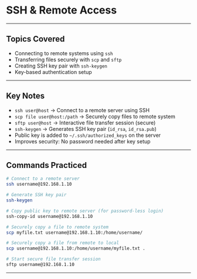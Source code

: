 # SSH & Remote Access

---

##  Topics Covered

- Connecting to remote systems using `ssh`
- Transferring files securely with `scp` and `sftp`
- Creating SSH key pair with `ssh-keygen`
- Key-based authentication setup

---

##  Key Notes

- `ssh user@host` → Connect to a remote server using SSH
- `scp file user@host:/path` → Securely copy files to remote system
- `sftp user@host` → Interactive file transfer session (secure)
- `ssh-keygen` → Generates SSH key pair (`id_rsa`, `id_rsa.pub`)
- Public key is added to `~/.ssh/authorized_keys` on the server
- Improves security: No password needed after key setup

---

##  Commands Practiced

```bash
# Connect to a remote server
ssh username@192.168.1.10

# Generate SSH key pair
ssh-keygen

# Copy public key to remote server (for password-less login)
ssh-copy-id username@192.168.1.10

# Securely copy a file to remote system
scp myfile.txt username@192.168.1.10:/home/username/

# Securely copy a file from remote to local
scp username@192.168.1.10:/home/username/myfile.txt .

# Start secure file transfer session
sftp username@192.168.1.10
```

---
